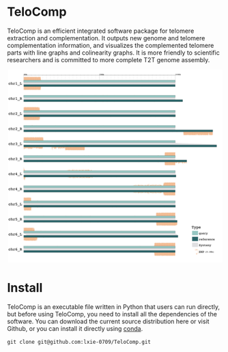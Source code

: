 # TeloComp
TeloComp is an efficient integrated software package for telomere extraction and complementation. It outputs new genome and telomere complementation information, and visualizes the complemented telomere parts with line graphs and colinearity graphs. It is more friendly to scientific researchers and is committed to more complete T2T genome assembly.

![image](https://github.com/lxie-0709/TeloComp/blob/main/Synteny.png)

# Install
TeloComp is an executable file written in Python that users can run directly, but before using TeloComp, you need to install all the dependencies of the software. You can download the current source distribution here or visit Github, or you can install it directly using [conda](https://anaconda.org/telocomp).

    git clone git@github.com:lxie-0709/TeloComp.git
